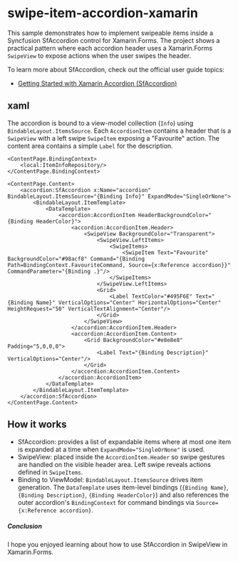 # swipe-item-accordion-xamarin

This sample demonstrates how to implement swipeable items inside a Syncfusion SfAccordion control for Xamarin.Forms. The project shows a practical pattern where each accordion header uses a Xamarin.Forms `SwipeView` to expose actions when the user swipes the header. 

To learn more about SfAccordion, check out the official user guide topics:

- [Getting Started with Xamarin Accordion (SfAccordion)](https://help.syncfusion.com/xamarin/accordion/getting-started)



## xaml
The accordion is bound to a view-model collection (`Info`) using `BindableLayout.ItemsSource`. Each `AccordionItem` contains a header that is a `SwipeView` with a left swipe `SwipeItem` exposing a "Favourite" action. The content area contains a simple `Label` for the description. 

```
<ContentPage.BindingContext>
    <local:ItemInfoRepository/>
</ContentPage.BindingContext>

<ContentPage.Content>
    <accordion:SfAccordion x:Name="accordion" BindableLayout.ItemsSource="{Binding Info}" ExpandMode="SingleOrNone">
        <BindableLayout.ItemTemplate>
            <DataTemplate>
                <accordion:AccordionItem HeaderBackgroundColor="{Binding HeaderColor}">
                    <accordion:AccordionItem.Header>
                        <SwipeView BackgroundColor="Transparent">
                            <SwipeView.LeftItems>
                                <SwipeItems>
                                    <SwipeItem Text="Favourite" BackgroundColor="#98acf8" Command="{Binding Path=BindingContext.FavouriteCommand, Source={x:Reference accordion}}" CommandParameter="{Binding .}"/>
                                </SwipeItems>
                            </SwipeView.LeftItems>
                            <Grid>
                                <Label TextColor="#495F6E" Text="{Binding Name}" VerticalOptions="Center" HorizontalOptions="Center" HeightRequest="50" VerticalTextAlignment="Center"/>
                            </Grid>
                        </SwipeView>
                    </accordion:AccordionItem.Header>
                    <accordion:AccordionItem.Content>
                        <Grid BackgroundColor="#e8e8e8" Padding="5,0,0,0">
                            <Label Text="{Binding Description}" VerticalOptions="Center"/>
                        </Grid>
                    </accordion:AccordionItem.Content>
                </accordion:AccordionItem>
            </DataTemplate>
        </BindableLayout.ItemTemplate>
    </accordion:SfAccordion>
</ContentPage.Content>
```

## How it works
- SfAccordion: provides a list of expandable items where at most one item is expanded at a time when `ExpandMode="SingleOrNone"` is used.
- SwipeView: placed inside the `AccordionItem.Header` so swipe gestures are handled on the visible header area. Left swipe reveals actions defined in `SwipeItems`.
- Binding to ViewModel: `BindableLayout.ItemsSource` drives item generation. The `DataTemplate` uses item-level bindings (`{Binding Name}`, `{Binding Description}`, `{Binding HeaderColor}`) and also references the outer accordion's `BindingContext` for command bindings via `Source={x:Reference accordion}`.


##### Conclusion
I hope you enjoyed learning about how to use SfAccordion in SwipeView in Xamarin.Forms.

